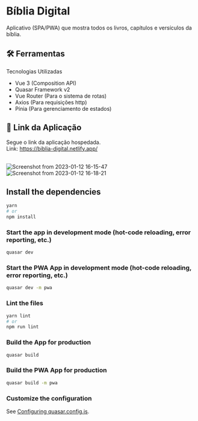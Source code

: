 # Bíblia Digital

Aplicativo (SPA/PWA) que mostra todos os livros, capítulos e versículos da bíblia.<br/>

## 🛠️ Ferramentas

Tecnologias Utilizadas

- Vue 3 (Composition API)
- Quasar Framework v2
- Vue Router (Para o sistema de rotas)<br/>
- Axios (Para requisições http)<br/>
- Pínia (Para gerenciamento de estados)

## 🚀 Link da Aplicação

Segue o link da aplicação hospedada.<br/>
Link: https://biblia-digital.netlify.app/<br/><br/>

![Screenshot from 2023-01-12 16-15-47](https://user-images.githubusercontent.com/44420212/212160349-5668dce9-67ce-4d50-88e1-4323badc7039.png)
<br/>
![Screenshot from 2023-01-12 16-18-21](https://user-images.githubusercontent.com/44420212/212160853-51946c78-c38c-42ce-9381-cacba4bfe269.png)


## Install the dependencies
```bash
yarn
# or
npm install
```

### Start the app in development mode (hot-code reloading, error reporting, etc.)
```bash
quasar dev
```

### Start the PWA App in development mode (hot-code reloading, error reporting, etc.)
```bash
quasar dev -m pwa
```

### Lint the files
```bash
yarn lint
# or
npm run lint
```

### Build the App for production
```bash
quasar build
```

### Build the PWA App for production
```bash
quasar build -m pwa
```

### Customize the configuration
See [Configuring quasar.config.js](https://v2.quasar.dev/quasar-cli-vite/quasar-config-js).
